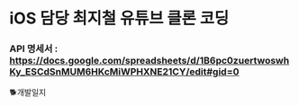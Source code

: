 # iOS 담당 최지철 유튜브 클론 코딩

### API 명세서 : https://docs.google.com/spreadsheets/d/1B6pc0zuertwoswhKy_ESCdSnMUM6HKcMiWPHXNE21CY/edit#gid=0
:dog2:개발일지

